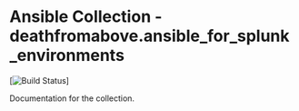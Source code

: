 # Ansible Collection - deathfromabove.ansible_for_splunk_environments

[![Build Status](hhttps://travis-ci.org/D347HFR0MA80V3/ansible_for_splunk_environments.svg?branch=master)]

Documentation for the collection.
